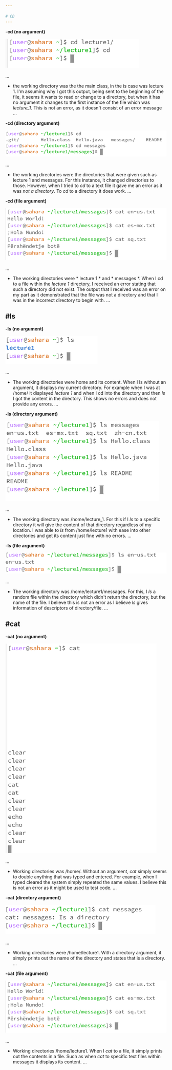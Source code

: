```yaml
---

# CD
---
```


**-cd (no argument)**

![image](cdempty.png)

...
- the working directory was the the main class, in the is case was lecture 1. I'm assuming why I got this output, being sent to the beginning of the file, it
seems it wants to read or change to a directory, but when it has no  argument it changes to the first instance of the file which was *lecture_1*. This is not an error, as it 
doesn't consist of an error message
...

**-cd (directory argument)**

![image](cddirect.png)

...
- the working directories were the directories that were given such as lecture 1 and messages. For this instance, it changed directories to those. However,
when I tried to *cd* to a text file it gave me an error as it was *not a directory*. To *cd* to a directory it does work. 
...

**-cd (file argument)**

![image](catfile.png)

...
- The working directories were * lecture 1 * and * messages *. When I cd to a file within the *lecture 1* directory, I received an error stating that such a directory
did not exist. The output that I received was an error on my part as it demonstrated that the file was not a directory and that I was in the incorrect directory to begin
with.
...

#ls
---

**-ls (no argument)**

![image](lsempty.png)

...
- The working directories were home and its content. When I ls without an argument, it displays my current directory. For example when I was at /home/ it displayed
*lecture 1* and when I cd into the directory and then *ls* I got the content in the directory. This shows no errors and does not provide any errors.
...

**-ls (directory argument)**

![image](lsdirect.png)

...
- The working directory was /home/lecture_1. For this if I *ls* to a specific directory it will give the content of that directory regardless of my location. I was able to
*ls* from /home/lecture1 with ease into other directories and get its content just fine with no errors.
...

**-ls (file argument)**

![image](lsfile.png)

...
- The working directory was /home/lecture1/messages. For this, I *ls* a random file within the directory which didn't return the directory, but the name of the file.
I believe this is not an error as I believe *ls* gives information of descriptors of directory/file.
...

#cat
---

**-cat (no argument)**

![image](catempty.png)

...
- Working directories was /home/. Without an argument, *cat* simply seems to double anything that was typed and entered. For example, when I typed cleared the system
simply repeated the same values. I believe this is not an error as it might be used to test code.
...

**-cat (directory argument)**

![image](catdirect.png)

...
- Working directories were /home/lecture1. With a directory argument, it simply prints out the name of the directory and states that is a directory. 
...

**-cat (file argument)**

![image](catfile.png)

...
- Working directories /home/lecture1. When I *cat* to a file, it simply prints out the contents in a file. Such as when *cat* to specific text files within messages
it displays its content.
...
